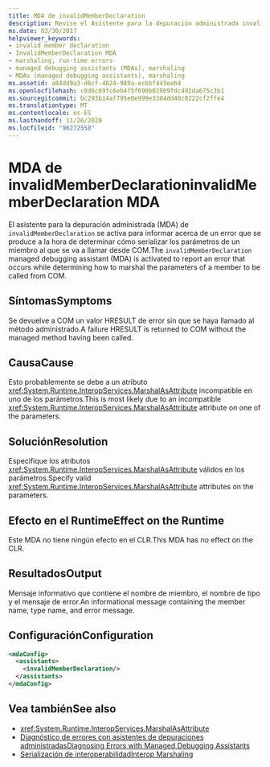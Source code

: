 ```yaml
---
title: MDA de invalidMemberDeclaration
description: Revise el Asistente para la depuración administrada invalidMemberDeclaration, que se invoca si se devuelve un valor HRESULT de error a COM sin llamar al método administrado.
ms.date: 03/30/2017
helpviewer_keywords:
- invalid member declaration
- InvalidMemberDeclaration MDA
- marshaling, run-time errors
- managed debugging assistants (MDAs), marshaling
- MDAs (managed debugging assistants), marshaling
ms.assetid: a84dd9a3-d6cf-4824-989a-ecbbf443eeb4
ms.openlocfilehash: c8d6c69fc6eb4f5f690b02809fdc492da675c3b1
ms.sourcegitcommit: bc293b14af795e0e999e3304dd40c0222cf2ffe4
ms.translationtype: MT
ms.contentlocale: es-ES
ms.lasthandoff: 11/26/2020
ms.locfileid: "96272558"
---
```

# <a name="invalidmemberdeclaration-mda"></a><span data-ttu-id="8d043-103">MDA de invalidMemberDeclaration</span><span class="sxs-lookup"><span data-stu-id="8d043-103">invalidMemberDeclaration MDA</span></span>

<span data-ttu-id="8d043-104">El asistente para la depuración administrada (MDA) de `invalidMemberDeclaration` se activa para informar acerca de un error que se produce a la hora de determinar cómo serializar los parámetros de un miembro al que se va a llamar desde COM.</span><span class="sxs-lookup"><span data-stu-id="8d043-104">The `invalidMemberDeclaration` managed debugging assistant (MDA) is activated to report an error that occurs while determining how to marshal the parameters of a member to be called from COM.</span></span>  
  
## <a name="symptoms"></a><span data-ttu-id="8d043-105">Síntomas</span><span class="sxs-lookup"><span data-stu-id="8d043-105">Symptoms</span></span>  

 <span data-ttu-id="8d043-106">Se devuelve a COM un valor HRESULT de error sin que se haya llamado al método administrado.</span><span class="sxs-lookup"><span data-stu-id="8d043-106">A failure HRESULT is returned to COM without the managed method having been called.</span></span>  
  
## <a name="cause"></a><span data-ttu-id="8d043-107">Causa</span><span class="sxs-lookup"><span data-stu-id="8d043-107">Cause</span></span>  

 <span data-ttu-id="8d043-108">Esto probablemente se debe a un atributo <xref:System.Runtime.InteropServices.MarshalAsAttribute> incompatible en uno de los parámetros.</span><span class="sxs-lookup"><span data-stu-id="8d043-108">This is most likely due to an incompatible <xref:System.Runtime.InteropServices.MarshalAsAttribute> attribute on one of the parameters.</span></span>  
  
## <a name="resolution"></a><span data-ttu-id="8d043-109">Solución</span><span class="sxs-lookup"><span data-stu-id="8d043-109">Resolution</span></span>  

 <span data-ttu-id="8d043-110">Especifique los atributos <xref:System.Runtime.InteropServices.MarshalAsAttribute> válidos en los parámetros.</span><span class="sxs-lookup"><span data-stu-id="8d043-110">Specify valid <xref:System.Runtime.InteropServices.MarshalAsAttribute> attributes on the parameters.</span></span>  
  
## <a name="effect-on-the-runtime"></a><span data-ttu-id="8d043-111">Efecto en el Runtime</span><span class="sxs-lookup"><span data-stu-id="8d043-111">Effect on the Runtime</span></span>  

 <span data-ttu-id="8d043-112">Este MDA no tiene ningún efecto en el CLR.</span><span class="sxs-lookup"><span data-stu-id="8d043-112">This MDA has no effect on the CLR.</span></span>  
  
## <a name="output"></a><span data-ttu-id="8d043-113">Resultados</span><span class="sxs-lookup"><span data-stu-id="8d043-113">Output</span></span>  

 <span data-ttu-id="8d043-114">Mensaje informativo que contiene el nombre de miembro, el nombre de tipo y el mensaje de error.</span><span class="sxs-lookup"><span data-stu-id="8d043-114">An informational message containing the member name, type name, and error message.</span></span>  
  
## <a name="configuration"></a><span data-ttu-id="8d043-115">Configuración</span><span class="sxs-lookup"><span data-stu-id="8d043-115">Configuration</span></span>  
  
```xml  
<mdaConfig>  
  <assistants>  
    <invalidMemberDeclaration/>  
  </assistants>  
</mdaConfig>  
```  
  
## <a name="see-also"></a><span data-ttu-id="8d043-116">Vea también</span><span class="sxs-lookup"><span data-stu-id="8d043-116">See also</span></span>

- <xref:System.Runtime.InteropServices.MarshalAsAttribute>
- [<span data-ttu-id="8d043-117">Diagnóstico de errores con asistentes de depuraciones administradas</span><span class="sxs-lookup"><span data-stu-id="8d043-117">Diagnosing Errors with Managed Debugging Assistants</span></span>](diagnosing-errors-with-managed-debugging-assistants.md)
- [<span data-ttu-id="8d043-118">Serialización de interoperabilidad</span><span class="sxs-lookup"><span data-stu-id="8d043-118">Interop Marshaling</span></span>](../interop/interop-marshaling.md)
